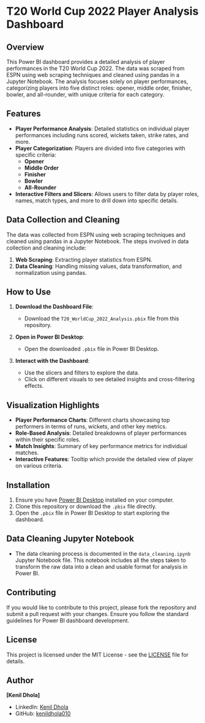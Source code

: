 # T20 World Cup 2022 Player Analysis Dashboard

## Overview
This Power BI dashboard provides a detailed analysis of player performances in the T20 World Cup 2022. The data was scraped from ESPN using web scraping techniques and cleaned using pandas in a Jupyter Notebook. The analysis focuses solely on player performances, categorizing players into five distinct roles: opener, middle order, finisher, bowler, and all-rounder, with unique criteria for each category.

## Features
- **Player Performance Analysis**: Detailed statistics on individual player performances including runs scored, wickets taken, strike rates, and more.
- **Player Categorization**: Players are divided into five categories with specific criteria:
  - **Opener**
  - **Middle Order**
  - **Finisher**
  - **Bowler**
  - **All-Rounder**
- **Interactive Filters and Slicers**: Allows users to filter data by player roles, names, match types, and more to drill down into specific details.

## Data Collection and Cleaning
The data was collected from ESPN using web scraping techniques and cleaned using pandas in a Jupyter Notebook. The steps involved in data collection and cleaning include:
1. **Web Scraping**: Extracting player statistics from ESPN.
2. **Data Cleaning**: Handling missing values, data transformation, and normalization using pandas.

## How to Use
1. **Download the Dashboard File**:
   - Download the `T20_WorldCup_2022_Analysis.pbix` file from this repository.
   
2. **Open in Power BI Desktop**:
   - Open the downloaded `.pbix` file in Power BI Desktop.

3. **Interact with the Dashboard**:
   - Use the slicers and filters to explore the data.
   - Click on different visuals to see detailed insights and cross-filtering effects.

## Visualization Highlights
- **Player Performance Charts**: Different charts showcasing top performers in terms of runs, wickets, and other key metrics.
- **Role-Based Analysis**: Detailed breakdowns of player performances within their specific roles.
- **Match Insights**: Summary of key performance metrics for individual matches.
- **Interactive Features**: Tooltip which provide the detailed view of player on various criteria.

## Installation
1. Ensure you have [Power BI Desktop](https://powerbi.microsoft.com/desktop/) installed on your computer.
2. Clone this repository or download the `.pbix` file directly.
3. Open the `.pbix` file in Power BI Desktop to start exploring the dashboard.

## Data Cleaning Jupyter Notebook
- The data cleaning process is documented in the `data_cleaning.ipynb` Jupyter Notebook file. This notebook includes all the steps taken to transform the raw data into a clean and usable format for analysis in Power BI.

## Contributing
If you would like to contribute to this project, please fork the repository and submit a pull request with your changes. Ensure you follow the standard guidelines for Power BI dashboard development.

## License
This project is licensed under the MIT License - see the [LICENSE](LICENSE) file for details.

## Author
**[Kenil Dhola]**
- LinkedIn: [Kenil Dhola](www.linkedin.com/in/kenil-dhola-6b363322b)
- GitHub: [kenildhola010](https://github.com/kenildhola010)


